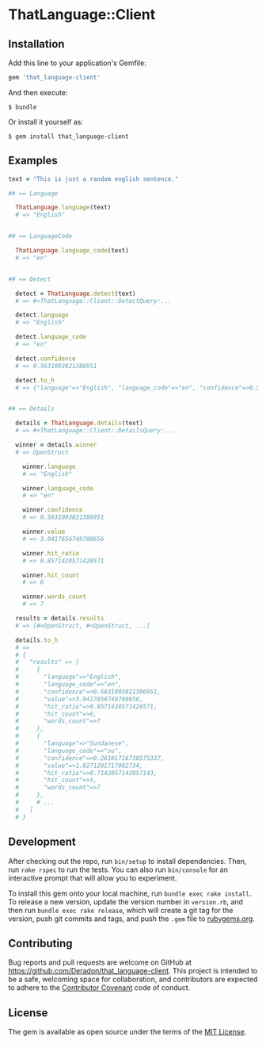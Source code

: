# ThatLanguage::Client

## Installation

Add this line to your application's Gemfile:

```ruby
gem 'that_language-client'
```

And then execute:

    $ bundle

Or install it yourself as:

    $ gem install that_language-client

## Examples

```ruby
text = "This is just a random english sentence."

## == Language

  ThatLanguage.language(text)
  # => "English"


## == LanguageCode

  ThatLanguage.language_code(text)
  # => "en"


## == Detect

  detect = ThatLanguage.detect(text)
  # => #<ThatLanguage::Client::DetectQuery:...

  detect.language
  # => "English"

  detect.language_code
  # => "en"

  detect.confidence
  # => 0.5631093821386951

  detect.to_h
  # => {"language"=>"English", "language_code"=>"en", "confidence"=>0.5631093821386951}


## == Details

  details = ThatLanguage.details(text)
  # => #<ThatLanguage::Client::DetailsQuery:...

  winner = details.winner
  # => OpenStruct

    winner.language
    # => "English"

    winner.language_code
    # => "en"

    winner.confidence
    # => 0.5631093821386951

    winner.value
    # => 3.9417656749708656

    winner.hit_ratio
    # => 0.8571428571428571

    winner.hit_count
    # => 6

    winner.words_count
    # => 7

  results = details.results
  # => [#<OpenStruct, #<OpenStruct, ...]

  details.to_h
  # =>
  # {
  #   "results" => [
  #     {
  #       "language"=>"English",
  #       "language_code"=>"en",
  #       "confidence"=>0.5631093821386951,
  #       "value"=>3.9417656749708656,
  #       "hit_ratio"=>0.8571428571428571,
  #       "hit_count"=>6,
  #       "words_count"=>7
  #     },
  #     {
  #       "language"=>"Sundanese",
  #       "language_code"=>"su",
  #       "confidence"=>0.26101716738575337,
  #       "value"=>1.8271201717002734,
  #       "hit_ratio"=>0.7142857142857143,
  #       "hit_count"=>5,
  #       "words_count"=>7
  #     },
  #     # ...
  #   ]
  # }
```

## Development

After checking out the repo, run `bin/setup` to install dependencies.
Then, run `rake rspec` to run the tests.
You can also run `bin/console` for an interactive prompt that will allow you to experiment.

To install this gem onto your local machine, run `bundle exec rake install`.
To release a new version, update the version number in `version.rb`, and then run
`bundle exec rake release`, which will create a git tag for the version,
push git commits and tags, and push the `.gem` file to [rubygems.org](https://rubygems.org).

## Contributing

Bug reports and pull requests are welcome on GitHub at https://github.com/Deradon/that_language-client.
This project is intended to be a safe, welcoming space for collaboration,
and contributors are expected to adhere to the [Contributor Covenant](http://contributor-covenant.org) code of conduct.


## License

The gem is available as open source under the terms of the [MIT License](http://opensource.org/licenses/MIT).

